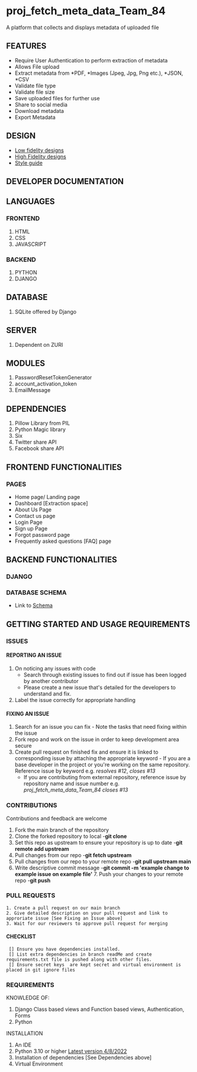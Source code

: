 # proj_fetch_meta_data_Team_84
A platform that collects and displays metadata of uploaded file

## FEATURES
  - Require User Authentication to perform extraction of metadata
  - Allows File upload
  - Extract metadata from *PDF, *Images (Jpeg, Jpg, Png etc.), *JSON, *CSV
  - Validate file type
  - Validate file size
  - Save uploaded files for further use
  - Share to social media
  - Download metadata
  - Export Metadata
## DESIGN
  - [Low fidelity designs](https://www.figma.com/file/JQtpoNpLc7SeBEHpormEqh/Team84_fetch_metadata-collaboration?node-id=0%3A1)
  - [High Fidelity designs](https://www.figma.com/file/JQtpoNpLc7SeBEHpormEqh/Team84_fetch_metadata-collaboration?node-id=2%3A3)
  - [Style guide](https://www.figma.com/file/JQtpoNpLc7SeBEHpormEqh/Team84_fetch_metadata-collaboration?node-id=2%3A2)
## DEVELOPER DOCUMENTATION
## LANGUAGES
### FRONTEND
   1. HTML
   2. CSS
   3. JAVASCRIPT
### BACKEND
   1. PYTHON
   2. DJANGO
   
## DATABASE
   1. SQLite offered by Django
 
## SERVER
   1. Dependent on ZURI
   
## MODULES
   1. PasswordResetTokenGenerator
   2. account_activation_token
   3. EmailMessage
   
## DEPENDENCIES
   1. Pillow Library from PIL
   2. Python Magic library
   3. Six
   4. Twitter share API
   5. Facebook share API
   
## FRONTEND FUNCTIONALITIES
  ### PAGES
   - Home page/ Landing page
   - Dashboard [Extraction space]
   - About Us Page
   - Contact us page
   - Login Page
   - Sign up Page
   - Forgot password page
   - Frequently asked questions [FAQ] page

## BACKEND FUNCTIONALITIES
   ### DJANGO
   ### DATABASE SCHEMA
   - Link to [Schema](https://www.figma.com/file/aI8937bo1V25WH5bRGaBZx/Team-84_fetch-metadata-_schema?node-id=0%3A1)
        
## GETTING STARTED AND USAGE REQUIREMENTS
  ### ISSUES
  #### REPORTING AN ISSUE
  1. On noticing any issues with code
      - Search through existing issues to find out if issue has been logged by another contributor
      - Please create a new issue that's detailed for the developers to understand and fix.
  2. Label the issue correctly for appropriate handling
    
  #### FIXING AN ISSUE
  1. Search for an issue you can fix
    - Note the tasks that need fixing within the issue
  2. Fork repo and work on the issue in order to keep development area secure
  3. Create pull request on finished fix and ensure it is linked to corresponding issue by attaching the appropriate keyword
    - If you are a base developer in the project or you're working on the same repository. Reference issue by keyword e.g. *resolves #12*, *closes #13*
      - If you are contributing from external repository, reference issue by repository name and issue number e.g. *proj_fetch_meta_data_Team_84 closes #13*
    
  ### CONTRIBUTIONS
   Contributions and feedback are welcome
   1. Fork the main branch of the repository
   2. Clone the forked repository to local 
      -**git clone <forked-repo-address>**
   3. Set this repo as upstream to ensure your repository is up to date
      -**git remote add upstream <our-repo-address>**
   4. Pull changes from our repo
      -**git fetch upstream**
   5. Pull changes from our repo to your remote repo
      -**git pull upstream main**
   6. Write descriptive commit message
      -**git commit -m 'example change to example issue on example file'**
    7. Push your changes to your remote repo
      -**git push**
  
   ### PULL REQUESTS
    1. Create a pull request on our main branch
    2. Give detailed description on your pull request and link to approriate issue [See Fixing an Issue above]
    3. Wait for our reviewers to approve pull request for merging
  
   #### CHECKLIST
     [] Ensure you have dependencies installed.
     [] List extra dependencies in branch readMe and create requirements.txt file is pushed along with other files.
     [] Ensure secret keys  are kept secret and virtual environment is placed in git ignore files 
  
  ### REQUIREMENTS
  KNOWLEDGE OF:
   1. Django Class based views and Function based views, Authentication, Forms
   2. Python

  INSTALLATION
  1. An IDE
  2. Python 3.10 or higher [Latest version 4/8/2022](https://www.python.org/downloads/release/python-3106/)
  3. Installation of dependencies [See Dependencies above]
  4. Virtual Environment
        
         
